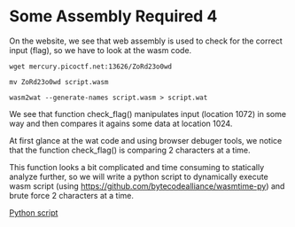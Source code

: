 # Some Assembly Required 4

On the website, we see that web assembly is used to check for the correct input (flag), so we have to look at the wasm code.

`wget mercury.picoctf.net:13626/ZoRd23o0wd`

`mv ZoRd23o0wd script.wasm`

`wasm2wat --generate-names script.wasm > script.wat`

We see that function check_flag() manipulates input (location 1072) in some way and then compares it agains some data at location 1024.

At first glance at the wat code and using browser debuger tools, we notice that the function check_flag() is comparing 2 characters at a time.

This function looks a bit complicated and time consuming to statically analyze further, so we will write a python script to dynamically execute wasm script (using https://github.com/bytecodealliance/wasmtime-py) and brute force 2 characters at a time.

[Python script](ape.py)